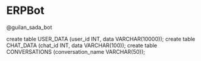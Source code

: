 # ERPBot
@guilan_sada_bot

create table USER_DATA (user_id INT, data VARCHAR(10000));
create table CHAT_DATA (chat_id INT, data VARCHAR(100));
create table CONVERSATIONS (conversation_name VARCHAR(50));
